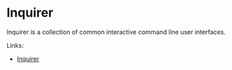 # Inquirer

Inquirer is a collection of common interactive command line user interfaces.

Links:

- [Inquirer](https://npmjs.com/package/@inquirer/prompts)

